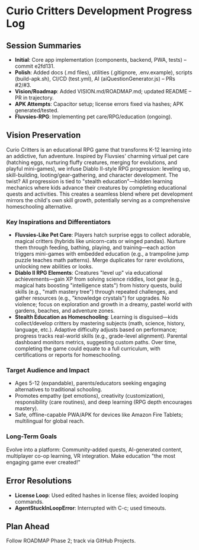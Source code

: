 
# Curio Critters Development Progress Log

## Session Summaries
- **Initial**: Core app implementation (components, backend, PWA, tests) – commit e2fd131.
- **Polish**: Added docs (.md files), utilities (.gitignore, .env.example), scripts (build-apk.sh), CI/CD (test.yml), AI (aiQuestionGenerator.js) – PRs #2/#3.
- **Vision/Roadmap**: Added VISION.md/ROADMAP.md; updated README – PR in trajectory.
- **APK Attempts**: Capacitor setup; license errors fixed via hashes; APK generated/tested.
- **Fluvsies-RPG**: Implementing pet care/RPG/education (ongoing).

## Vision Preservation
Curio Critters is an educational RPG game that transforms K-12 learning into an addictive, fun adventure. Inspired by Fluvsies' charming virtual pet care (hatching eggs, nurturing fluffy creatures, merging for evolutions, and playful mini-games), we infuse Diablo II-style RPG progression: leveling up, skill-building, looting/gear-gathering, and character development. The twist? All progression is tied to "stealth education"—hidden learning mechanics where kids advance their creatures by completing educational quests and activities. This creates a seamless blend where pet development mirrors the child's own skill growth, potentially serving as a comprehensive homeschooling alternative.

### Key Inspirations and Differentiators
- **Fluvsies-Like Pet Care**: Players hatch surprise eggs to collect adorable, magical critters (hybrids like unicorn-cats or winged pandas). Nurture them through feeding, bathing, playing, and training—each action triggers mini-games with embedded education (e.g., a trampoline jump puzzle teaches math patterns). Merge duplicates for rarer evolutions, unlocking new abilities or looks.
- **Diablo II RPG Elements**: Creatures "level up" via educational achievements—gain XP from solving science riddles, loot gear (e.g., magical hats boosting "intelligence stats") from history quests, build skills (e.g., "math mastery tree") through repeated challenges, and gather resources (e.g., "knowledge crystals") for upgrades. No violence; focus on exploration and growth in a dreamy, pastel world with gardens, beaches, and adventure zones.
- **Stealth Education as Homeschooling**: Learning is disguised—kids collect/develop critters by mastering subjects (math, science, history, language, etc.). Adaptive difficulty adjusts based on performance; progress tracks real-world skills (e.g., grade-level alignment). Parental dashboard monitors metrics, suggesting custom paths. Over time, completing the game could equate to a full curriculum, with certifications or reports for homeschooling.

### Target Audience and Impact
- Ages 5-12 (expandable), parents/educators seeking engaging alternatives to traditional schooling.
- Promotes empathy (pet emotions), creativity (customization), responsibility (care routines), and deep learning (RPG depth encourages mastery).
- Safe, offline-capable PWA/APK for devices like Amazon Fire Tablets; multilingual for global reach.

### Long-Term Goals
Evolve into a platform: Community-added quests, AI-generated content, multiplayer co-op learning, VR integration. Make education "the most engaging game ever created!"

## Error Resolutions
- **License Loop**: Used edited hashes in license files; avoided looping commands.
- **AgentStuckInLoopError**: Interrupted with C-c; used timeouts.

## Plan Ahead
Follow ROADMAP Phase 2; track via GitHub Projects.
